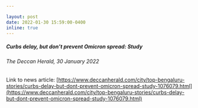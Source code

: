 ```yaml
---

layout: post
date: 2022-01-30 15:59:00-0400
inline: true
---
```


##### Curbs delay, but don’t prevent Omicron spread: Study 
###### The Deccan Herald, 30 January 2022
Link to news article: 
[https://www.deccanherald.com/city/top-bengaluru-stories/curbs-delay-but-dont-prevent-omicron-spread-study-1076079.html](https://www.deccanherald.com/city/top-bengaluru-stories/curbs-delay-but-dont-prevent-omicron-spread-study-1076079.html)


